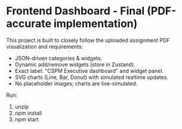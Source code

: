 
# Frontend Dashboard - Final (PDF-accurate implementation)

This project is built to closely follow the uploaded assignment PDF visualization and requirements:
- JSON-driven categories & widgets.
- Dynamic add/remove widgets (store in Zustand).
- Exact label: "CSPM Executive dashboard" and widget panel.
- SVG charts (Line, Bar, Donut) with simulated realtime updates.
- No placeholder images; charts are live-simulated.

Run:
1. unzip
2. npm install
3. npm start

